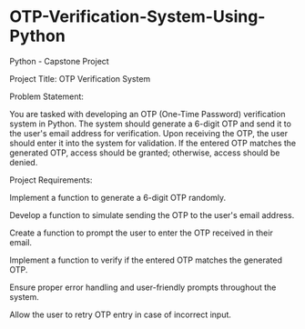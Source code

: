 # OTP-Verification-System-Using-Python


Python - Capstone Project

Project Title: OTP Verification System

Problem Statement:

You are tasked with developing an OTP (One-Time Password) verification system in Python. The system should generate a 6-digit OTP and send it to the user's email address for verification. Upon receiving the OTP, the user should enter it into the system for validation. If the entered OTP matches the generated OTP, access should be granted; otherwise, access should be denied.

Project Requirements:

Implement a function to generate a 6-digit OTP randomly.

Develop a function to simulate sending the OTP to the user's email address.

Create a function to prompt the user to enter the OTP received in their email.

Implement a function to verify if the entered OTP matches the generated OTP.

Ensure proper error handling and user-friendly prompts throughout the system.

Allow the user to retry OTP entry in case of incorrect input.
